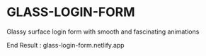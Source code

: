 # GLASS-LOGIN-FORM
Glassy surface login form with smooth and fascinating animations

End Result : glass-login-form.netlify.app
